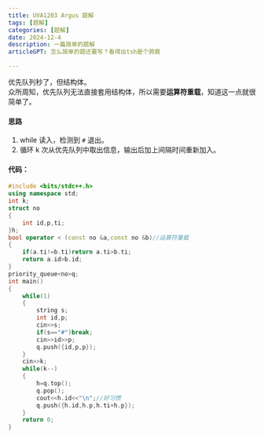 ```yaml
---
title: UVA1203 Argus 题解
tags: [题解]
categories: [题解]
date: 2024-12-4
description: 一篇简单的题解
articleGPT: 怎么简单的题还要写？看得出tsh是个蒟蒻

---
```

优先队列秒了，但结构体。  
众所周知，优先队列无法直接套用结构体，所以需要**运算符重载**，知道这一点就很简单了。

#### 思路
1. while 读入，检测到 `#` 退出。
2. 循环 k 次从优先队列中取出信息，输出后加上间隔时间重新加入。
   
#### 代码：  
```cpp
#include <bits/stdc++.h>
using namespace std;
int k;
struct no
{
    int id,p,ti;
}h;
bool operator < (const no &a,const no &b)//运算符重载
{
    if(a.ti!=b.ti)return a.ti>b.ti; 
    return a.id>b.id;
}
priority_queue<no>q; 
int main()
{
    while(1)
	{
		string s;
		int id,p;
		cin>>s;
		if(s=="#")break;
        cin>>id>>p;
        q.push({id,p,p});
    }
    cin>>k;
    while(k--)
	{
        h=q.top(); 
        q.pop();
        cout<<h.id<<"\n";//好习惯
        q.push({h.id,h.p,h.ti+h.p});
    }
    return 0;
}
```

